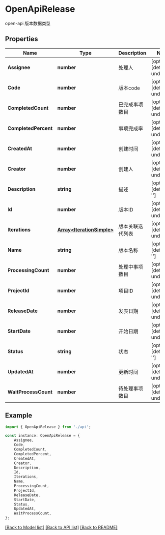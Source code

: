 # OpenApiRelease

open-api 版本数据类型

## Properties

Name | Type | Description | Notes
------------ | ------------- | ------------- | -------------
**Assignee** | **number** | 处理人 | [optional] [default to undefined]
**Code** | **number** | 版本code | [optional] [default to undefined]
**CompletedCount** | **number** | 已完成事项数目  | [optional] [default to undefined]
**CompletedPercent** | **number** | 事项完成率  | [optional] [default to undefined]
**CreatedAt** | **number** | 创建时间 | [optional] [default to undefined]
**Creator** | **number** | 创建人 | [optional] [default to undefined]
**Description** | **string** | 描述 | [optional] [default to '']
**Id** | **number** | 版本ID | [optional] [default to undefined]
**Iterations** | [**Array&lt;IterationSimple&gt;**](IterationSimple.md) | 版本关联迭代列表  | [optional] [default to undefined]
**Name** | **string** | 版本名称 | [optional] [default to '']
**ProcessingCount** | **number** | 处理中事项数目  | [optional] [default to undefined]
**ProjectId** | **number** | 项目ID | [optional] [default to undefined]
**ReleaseDate** | **number** | 发表日期 | [optional] [default to undefined]
**StartDate** | **number** | 开始日期 | [optional] [default to undefined]
**Status** | **string** | 状态 | [optional] [default to '']
**UpdatedAt** | **number** | 更新时间 | [optional] [default to undefined]
**WaitProcessCount** | **number** | 待处理事项数目  | [optional] [default to undefined]

## Example

```typescript
import { OpenApiRelease } from './api';

const instance: OpenApiRelease = {
    Assignee,
    Code,
    CompletedCount,
    CompletedPercent,
    CreatedAt,
    Creator,
    Description,
    Id,
    Iterations,
    Name,
    ProcessingCount,
    ProjectId,
    ReleaseDate,
    StartDate,
    Status,
    UpdatedAt,
    WaitProcessCount,
};
```

[[Back to Model list]](../README.md#documentation-for-models) [[Back to API list]](../README.md#documentation-for-api-endpoints) [[Back to README]](../README.md)
